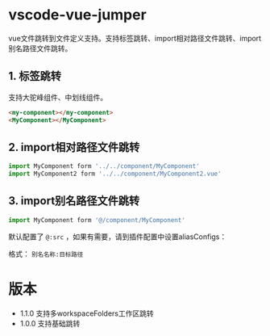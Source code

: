 # vscode-vue-jumper

vue文件跳转到文件定义支持。支持标签跳转、import相对路径文件跳转、import别名路径文件跳转。

## 1. 标签跳转

支持大驼峰组件、中划线组件。

```html
<my-component></my-component>
<MyComponent></MyComponent>
```

## 2. import相对路径文件跳转

```js
import MyComponent form '../../component/MyComponent'
import MyComponent2 form '../../component/MyComponent2.vue'
```

## 3. import别名路径文件跳转

```js
import MyComponent form '@/component/MyComponent'
```

默认配置了 `@:src` ，如果有需要，请到插件配置中设置aliasConfigs：

格式： `别名名称:目标路径`

# 版本
* 1.1.0 支持多workspaceFolders工作区跳转
* 1.0.0 支持基础跳转
